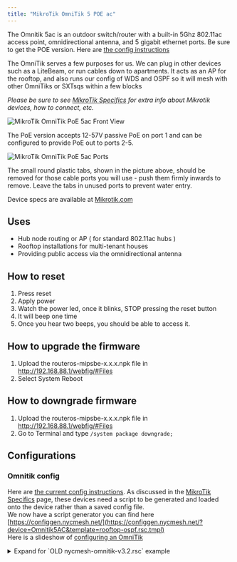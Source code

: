 ```yaml
---
title: "MikroTik OmniTik 5 POE ac"
---
```


The Omnitik 5ac is an outdoor switch/router with a built-in 5Ghz 802.11ac access point, omnidirectional antenna, and 5 gigabit ethernet ports. Be sure to get the POE version. Here are [the config instructions](../config/#omni)

The OmniTik serves a few purposes for us. We can plug in other devices such as a LiteBeam, or run cables down to apartments. It acts as an AP for the rooftop, and also runs our config of WDS and OSPF so it will mesh with other OmniTiks or SXTsqs within a few blocks

_Please be sure to see [MikroTik Specifics](/hardware/mikrotikspecifics) for extra info about Mikrotik devices, how to connect, etc._

![MikroTik OmniTik PoE 5ac Front View](/img/hardware/mikrotik_omnitik5poeac_front.jpg)

The PoE version accepts 12-57V passive PoE on port 1 and can be configured to provide PoE out to ports 2-5.

![MikroTik OmniTik PoE 5ac Ports](/img/hardware/mikrotik_omnitik5poeac_ports.jpg)

The small round plastic tabs, shown in the picture above, should be removed for those cable ports you will use - push them firmly inwards to remove. Leave the tabs in unused ports to prevent water entry.

Device specs are available at [Mikrotik.com](https://mikrotik.com/product/rbomnitikpg_5hacd)

## Uses

*   Hub node routing or AP ( for standard 802.11ac hubs )
*   Rooftop installations for multi-tenant houses
*   Providing public access via the omnidirectional antenna

## How to reset

1. Press reset
2. Apply power
3. Watch the power led, once it blinks, STOP pressing the reset button
4. It will beep one time
5. Once you hear two beeps, you should be able to access it. 

## How to upgrade the firmware

1. Upload the routeros-mipsbe-x.x.x.npk file in http://192.168.88.1/webfig/#Files
2. Select System Reboot

## How to downgrade firmware
1. Upload the routeros-mipsbe-x.x.x.npk file in http://192.168.88.1/webfig/#Files
2. Go to Terminal and type `/system package downgrade;`


## Configurations

### Omnitik config
Here are [the current config instructions](../config/#omni). As discussed in the [MikroTik Specifics](/hardware/mikrotikspecifics) page, these devices need a script to be generated and loaded onto the device rather than a saved config file.  
We now have a script generator you can find here [https://configgen.nycmesh.net/](https://configgen.nycmesh.net/?device=Omnitik5AC&template=rooftop-ospf.rsc.tmpl)   
Here is a slideshow of [configuring an OmniTik](https://docs.google.com/presentation/d/1V91gqeo19D-6bTG3Mtj7dhx7ERlzHOkplmf9-kAI3NU/present)  


<details>
<summary>Expand for `OLD nycmesh-omnitik-v3.2.rsc` example</summary>
  
The is our obsolete 3.2 template script which needs some variables filled in.  
This script _only_ works on the OmniTik 5ac PoE model  

Version 3.2 Changelog:

*   Separation of Public vs Tenant subnet  
*   Fixed BGP sync missed config parameter  
*   Startup delay ( ref Mikrotik forums )  
*   Tada sound effect  
*   Better firewall rules

```
:global nodenumber 1111
:global bgpasn 61111
:global ipprefix "10.70.111"
:global iptenantsrange 10.70.111.5-10.70.111.119
:global iptenantsgw 10.70.111.1
:global ippublicrange 10.70.111.130-10.70.111.180
:global ippublicgw 10.70.111.129
:global dns 10.10.10.10,1.1.1.1

/delay 15

:for j from=1 to=4 step=1 do={
  :for i from=2000 to=50 step=-400 do={
    :beep frequency=$i length=11ms;
    :delay 11ms;
  }
  :for i from=800 to=2000 step=400 do={
    :beep frequency=$i length=11ms;
    :delay 11ms;
  }
}

:foreach x in=[/interface wireless find] do={ /interface wireless reset-configuration $x }

:for t from=1200 to=350 step=-50 do={
  :beep frequency=$t length=33ms;
  :delay 33ms;
}

:beep frequency=500 length=100ms

/ip address add address=192.168.88.1/24 interface=ether3 network=192.168.88.0

:beep frequency=600 length=100ms

/interface ethernet
set [ find default-name=ether5 ] poe-out=forced-on

:beep frequency=700 length=100ms

/interface wireless security-profiles
add authentication-types=wpa-psk,wpa2-psk management-protection=allowed mode=\
    dynamic-keys name=nycmeshnet supplicant-identity=nycmesh \
    wpa-pre-shared-key=nycmeshnet wpa2-pre-shared-key=nycmeshnet

:beep frequency=800 length=100ms

/interface wireless
set [ find default-name=wlan1 ] band=5ghz-a/n/ac channel-width=20/40/80mhz-Ceee disabled=no distance=indoors frequency=auto mode=ap-bridge security-profile=nycmeshnet ssid=("nycmesh-" . $nodenumber . "-omni")  wireless-protocol=802.11 wps-mode=disabled
add disabled=no master-interface=wlan1 name=wlan2 ssid="-NYC Mesh Community WiFi-" wps-mode=disabled

:beep frequency=900 length=100ms

/interface bridge
add auto-mac=yes name=publicaccess
add auto-mac=yes name=tenants

:beep frequency=1000 length=100ms

/ip address
add address=($ipprefix . ".1/25") interface=tenants network=($ipprefix . ".0")
add address=($ipprefix . ".129/26") interface=publicaccess network=($ipprefix . ".128")

:beep frequency=1100 length=100ms

/interface bridge port
add bridge=tenants interface=ether1
add bridge=tenants interface=ether2
add bridge=tenants interface=ether3
add bridge=tenants interface=ether4
add bridge=tenants interface=wlan1
add bridge=publicaccess interface=wlan2

:beep frequency=1200 length=100ms

/ip pool
add name=tenants ranges=$iptenantsrange
add name=publicaccess ranges=$ippublicrange

:beep frequency=1300 length=100ms

/ip dhcp-server
add address-pool=tenants disabled=no interface=tenants name=tenantsdhcp
add address-pool=publicaccess disabled=no interface=publicaccess name=publicaccessdhcp

:beep frequency=1400 length=100ms

/routing bgp instance
set default as=$bgpasn disabled=no

:beep frequency=1500 length=100ms

/routing bgp network
add network=($ipprefix . ".0/24") synchronize=no

:beep frequency=1600 length=100ms

/ip dhcp-server network
add address=($ipprefix . ".0/25") dns-server=10.10.10.10 gateway=($ipprefix . ".1") netmask=25
add address=($ipprefix . ".128/26") dns-server=10.10.10.10 gateway=($ipprefix . ".129") netmask=25

:beep frequency=1700 length=100ms

/ip firewall filter
add action=accept chain=input protocol=icmp
add action=drop chain=forward in-interface=publicaccess out-interface=tenants
add action=drop chain=input in-interface=publicaccess
add action=accept chain=forward
add action=accept chain=input

:beep frequency=1800 length=100ms

/system clock set time-zone-name=America/New_York
/system identity set name=("nycmesh-" . $nodenumber . "-omni")

:beep frequency=500 length=200ms;
:delay 500ms;
:beep frequency=500 length=200ms;
:delay 200ms;
:beep frequency=800 length=500ms;
:delay 50ms;
```
### How to apply config:
1.   Acquire config parameters ( BGP ASN, IP range, node number, etc. )
2.   Fill in config file parameters at the top of the script.  
      Save as __nycmesh-omni-####.rsc__ where #### is your node number.  
      The file must be named with `.rsc` at the end.  
*   Factory Reset device if needed ( see [MikroTik Specifics](/hardware/mikrotikspecifics) for details )  
    _( Connect to a port besides Port 1 )_  
*   Update firmware to latest on your device ( see [Mikrotik Firmware](/software/mikrotikfirmware) )  
*   Upload the rsc file  
      *   The file needs to be in the `flash/` folder. However, there is no way to create a folder from the device.
      *   Instead you need to upload the file using scp.
      *   From a Mac or Linux desktop, upload the file using scp:  
          `scp nycmesh-omni-####.rsc admin@192.168.88.1:flash/`  
          You may need to confirm the SSH key ( typical with SSH )       
      *   From a Windows desktop, you must have [PuTTY](https://www.chiark.greenend.org.uk/~sgtatham/putty/latest.html) installed and run the following command from the command prompt:
          `pscp -scp nycmesh-omni-####.rsc admin@192.168.88.1:flash/`  
      * You should see the file in the WebUI as `flash/nycmesh-omni-####.rsc`
*   Factory Reset the device with the option to restore this script.
      * From Web UI:
          * WebFig > System > Reset Configuration. Select:
          * No Defaults
          * Run After Reset: `flash/nycmesh-omni-####.rsc`
          * Apply
      * Or from CLI:
          * `/system reset-configuration run-after-reset=flash/nycmesh-omni-####.rsc no-defaults=yes`
          * Dangerous Reset anyway? Y

</details>
